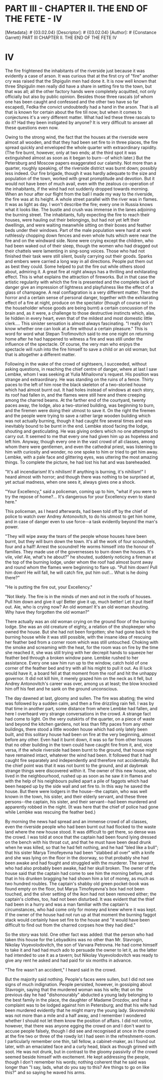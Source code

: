 # PART III - CHAPTER II. THE END OF THE FETE - IV
[Metadata]: # {03.02.04}
[Descriptor]: # {03.02.04}
[Author]: # {Constance Garrett}
PART III
CHAPTER II. THE END OF THE FETE
IV
# IV
The fire frightened the inhabitants of the riverside just because it was
evidently a case of arson. It was curious that at the first cry of "fire"
another cry was raised that the Shpigulin men had done it. It is now well known
that three Shpigulin men really did have a share in setting fire to the town,
but that was all; all the other factory hands were completely acquitted, not
only officially but also by public opinion. Besides those three rascals (of
whom one has been caught and confessed and the other two have so far escaped),
Fedka the convict undoubtedly had a hand in the arson. That is all that is
known for certain about the fire till now; but when it comes to conjectures
it's a very different matter. What had led these three rascals to do it? Had
they been instigated by anyone? It is very difficult to answer all these
questions even now.

Owing to the strong wind, the fact that the houses at the riverside were almost
all wooden, and that they had been set fire to in three places, the fire spread
quickly and enveloped the whole quarter with extraordinary rapidity. (The fire
burnt, however, only at two ends; at the third spot it was extinguished almost
as soon as it began to burn--of which later.) But the Petersburg and Moscow
papers exaggerated our calamity. Not more than a quarter, roughly speaking, of
the riverside district was burnt down; possibly less indeed. Our fire brigade,
though it was hardly adequate to the size and population of the town, worked
with great promptitude and devotion. But it would not have been of much avail,
even with the zealous co-operation of the inhabitants, if the wind had not
suddenly dropped towards morning. When an hour after our flight from the ball I
made my way to the riverside, the fire was at its height. A whole street
parallel with the river was in flames. It was as light as day. I won't describe
the fire; every one in Russia knows what it looks like. The bustle and crush
was immense in the lanes adjoining the burning street. The inhabitants, fully
expecting the fire to reach their houses, were hauling out their belongings,
but had not yet left their dwellings, and were waiting meanwhile sitting on
their boxes and feather beds under their windows. Part of the male population
were hard at work ruthlessly chopping down fences and even whole huts which
were near the fire and on the windward side. None were crying except the
children, who had been waked out of their sleep, though the women who had
dragged out their chattels were lamenting in sing-song voices. Those who had
not finished their task were still silent, busily carrying out their goods.
Sparks and embers were carried a long way in all directions. People put them
out as best they could. Some helped to put the fire out while others stood
about, admiring it. A great fire at night always has a thrilling and
exhilarating effect. This is what explains the attraction of fireworks. But in
that case the artistic regularity with which the fire is presented and the
complete lack of danger give an impression of lightness and playfulness like
the effect of a glass of champagne. A real conflagration is a very different
matter. Then the horror and a certain sense of personal danger, together with
the exhilarating effect of a fire at night, produce on the spectator (though of
course not in the householder whose goods are being burnt) a certain concussion
of the brain and, as it were, a challenge to those destructive instincts which,
alas, lie hidden in every heart, even that of the mildest and most domestic
little clerk.... This sinister sensation is almost always fascinating. "I
really don't know whether one can look at a fire without a certain pleasure."
This is word for word what Stepan Trofimovitch said to me one night on
returning home after he had happened to witness a fire and was still under the
influence of the spectacle. Of course, the very man who enjoys the spectacle
will rush into the fire himself to save a child or an old woman; but that is
altogether a different matter.

Following in the wake of the crowd of sightseers, I succeeded, without asking
questions, in reaching the chief centre of danger, where at last I saw Lembke,
whom I was seeking at Yulia Mihailovna's request. His position was strange and
extraordinary. He was standing on the ruins of a fence. Thirty paces to the
left of him rose the black skeleton of a two-storied house which had almost
burnt out. It had holes instead of windows at each story, its roof had fallen
in, and the flames were still here and there creeping among the charred beams.
At the farther end of the courtyard, twenty paces away, the lodge, also a
two-storied building, was beginning to burn, and the firemen were doing their
utmost to save it. On the right the firemen and the people were trying to save
a rather large wooden building which was not actually burning, though it had
caught fire several times and was inevitably bound to be burnt in the end.
Lembke stood facing the lodge, shouting and gesticulating. He was giving orders
which no one attempted to carry out. It seemed to me that every one had given
him up as hopeless and left him. Anyway, though every one in the vast crowd of
all classes, among whom there were gentlemen, and even the cathedral priest,
was listening to him with curiosity and wonder, no one spoke to him or tried to
get him away. Lembke, with a pale face and glittering eyes, was uttering the
most amazing things. To complete the picture, he had lost his hat and was
bareheaded.

"It's all incendiarism! It's nihilism! If anything is burning, it's nihilism!"
I heard almost with horror; and though there was nothing to be surprised at,
yet actual madness, when one sees it, always gives one a shock.

"Your Excellency," said a policeman, coming up to him, "what if you were to try
the repose of home?... It's dangerous for your Excellency even to stand here."

This policeman, as I heard afterwards, had been told off by the chief of police
to watch over Andrey Antonovitch, to do his utmost to get him home, and in case
of danger even to use force--a task evidently beyond the man's power.

"They will wipe away the tears of the people whose houses have been burnt, but
they will burn down the town. It's all the work of four scoundrels, four and a
half! Arrest the scoundrel! He worms himself into the honour of families. They
made use of the governesses to burn down the houses. It's vile, vile! Aie,
what's he about?" he shouted, suddenly noticing a fireman at the top of the
burning lodge, under whom the roof had almost burnt away and round whom the
flames were beginning to flare up. "Pull him down! Pull him down! He will fall,
he will catch fire, put him out!... What is he doing there?"

"He is putting the fire out, your Excellency."

"Not likely. The fire is in the minds of men and not in the roofs of houses.
Pull him down and give it up! Better give it up, much better! Let it put itself
out. Aie, who is crying now? An old woman! It's an old woman shouting. Why have
they forgotten the old woman?"

There actually was an old woman crying on the ground floor of the burning
lodge. She was an old creature of eighty, a relation of the shopkeeper who
owned the house. But she had not been forgotten; she had gone back to the
burning house while it was still possible, with the insane idea of rescuing her
feather bed from a corner room which was still untouched. Choking with the
smoke and screaming with the heat, for the room was on fire by the time she
reached it, she was still trying with her decrepit hands to squeeze her feather
bed through a broken window pane. Lembke rushed to her assistance. Every one
saw him run up to the window, catch hold of one corner of the feather bed and
try with all his might to pull it out. As ill luck would have it, a board fell
at that moment from the roof and hit the unhappy governor. It did not kill him,
it merely grazed him on the neck as it fell, but Andrey Antonovitch's career
was over, among us at least; the blow knocked him off his feet and he sank on
the ground unconscious.

The day dawned at last, gloomy and sullen. The fire was abating; the wind was
followed by a sudden calm, and then a fine drizzling rain fell. I was by that
time in another part, some distance from where Lembke had fallen, and here I
overheard very strange conversations in the crowd. A strange fact had come to
light. On the very outskirts of the quarter, on a piece of waste land beyond
the kitchen gardens, not less than fifty paces from any other buildings, there
stood a little wooden house which had only lately been built, and this solitary
house had been on fire at the very beginning, almost before any other. Even had
it burnt down, it was so far from other houses that no other building in the
town could have caught fire from it, and, vice versa, if the whole riverside
had been burnt to the ground, that house might have remained intact, whatever
the wind had been. It followed that it had caught fire separately and
independently and therefore not accidentally. But the chief point was that it
was not burnt to the ground, and at daybreak strange things were discovered
within it. The owner of this new house, who lived in the neighbourhood, rushed
up as soon as he saw it in flames and with the help of his neighbours pulled
apart a pile of faggots which had been heaped up by the side wall and set fire
to. In this way he saved the house. But there were lodgers in the house--the
captain, who was well known in the town, his sister, and their elderly servant,
and these three persons--the captain, his sister, and their servant--had been
murdered and apparently robbed in the night. (It was here that the chief of
police had gone while Lembke was rescuing the feather bed.)

By morning the news had spread and an immense crowd of all classes, even the
riverside people who had been burnt out had flocked to the waste land where the
new house stood. It was difficult to get there, so dense was the crowd. I was
told at once that the captain had been found lying dressed on the bench with
his throat cut, and that he must have been dead drunk when he was killed, so
that he had felt nothing, and he had "bled like a bull"; that his sister Marya
Timofeyevna had been "stabbed all over" with a knife and she was lying on the
floor in the doorway, so that probably she had been awake and had fought and
struggled with the murderer. The servant, who had also probably been awake, had
her skull broken. The owner of the house said that the captain had come to see
him the morning before, and that in his drunken bragging he had shown him a lot
of money, as much as two hundred roubles. The captain's shabby old green
pocket-book was found empty on the floor, but Marya Timofeyevna's box had not
been touched, and the silver setting of the ikon had not been removed either;
the captain's clothes, too, had not been disturbed. It was evident that the
thief had been in a hurry and was a man familiar with the captain's
circumstances, who had come only for money and knew where it was kept. If the
owner of the house had not run up at that moment the burning faggot stack would
certainly have set fire to the house and "it would have been difficult to find
out from the charred corpses how they had died."

So the story was told. One other fact was added: that the person who had taken
this house for the Lebyadkins was no other than Mr. Stavrogin, Nikolay
Vsyevolodovitch, the son of Varvara Petrovna. He had come himself to take it
and had had much ado to persuade the owner to let it, as the latter had
intended to use it as a tavern; but Nikolay Vsyevolodovitch was ready to give
any rent he asked and had paid for six months in advance.

"The fire wasn't an accident," I heard said in the crowd.

But the majority said nothing. People's faces were sullen, but I did not see
signs of much indignation. People persisted, however, in gossiping about
Stavrogin, saying that the murdered woman was his wife; that on the previous
day he had "dishonourably" abducted a young lady belonging to the best family
in the place, the daughter of Madame Drozdov, and that a complaint was to be
lodged against him in Petersburg; and that his wife had been murdered evidently
that he might marry the young lady. Skvoreshniki was not more than a mile and a
half away, and I remember I wondered whether I should not let them know the
position of affairs. I did not notice, however, that there was anyone egging
the crowd on and I don't want to accuse people falsely, though I did see and
recognised at once in the crowd at the fire two or three of the rowdy lot I had
seen in the refreshment-room. I particularly remember one thin, tall fellow, a
cabinet-maker, as I found out later, with an emaciated face and a curly head,
black as though grimed with soot. He was not drunk, but in contrast to the
gloomy passivity of the crowd seemed beside himself with excitement. He kept
addressing the people, though I don't remember his words; nothing coherent that
he said was longer than "I say, lads, what do you say to this? Are things to go
on like this?" and so saying he waved his arms.

